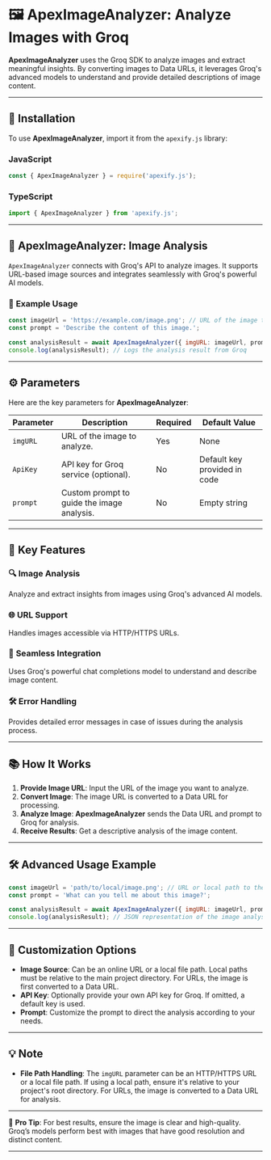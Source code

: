 # 🖼 **ApexImageAnalyzer: Analyze Images with Groq**

**ApexImageAnalyzer** uses the Groq SDK to analyze images and extract meaningful insights. By converting images to Data URLs, it leverages Groq's advanced models to understand and provide detailed descriptions of image content.

---

## 🚀 **Installation**

To use **ApexImageAnalyzer**, import it from the `apexify.js` library:

### JavaScript

```javascript
const { ApexImageAnalyzer } = require('apexify.js'); 
```

### TypeScript

```typescript
import { ApexImageAnalyzer } from 'apexify.js'; 
```

---

## 📸 **ApexImageAnalyzer: Image Analysis**

`ApexImageAnalyzer` connects with Groq's API to analyze images. It supports URL-based image sources and integrates seamlessly with Groq's powerful AI models.

### 📌 **Example Usage**

```javascript
const imageUrl = 'https://example.com/image.png'; // URL of the image to analyze
const prompt = 'Describe the content of this image.';

const analysisResult = await ApexImageAnalyzer({ imgURL: imageUrl, prompt });
console.log(analysisResult); // Logs the analysis result from Groq
```

---

## ⚙️ **Parameters**

Here are the key parameters for **ApexImageAnalyzer**:

| Parameter    | Description                                           | Required | Default Value                   |
|--------------|-------------------------------------------------------|----------|---------------------------------|
| `imgURL`     | URL of the image to analyze.                         | Yes      | None                            |
| `ApiKey`     | API key for Groq service (optional).                  | No       | Default key provided in code    |
| `prompt`     | Custom prompt to guide the image analysis.           | No       | Empty string                    |

---

## 🌟 **Key Features**

### 🔍 **Image Analysis**
Analyze and extract insights from images using Groq's advanced AI models.

### 🌐 **URL Support**
Handles images accessible via HTTP/HTTPS URLs.

### 🚀 **Seamless Integration**
Uses Groq's powerful chat completions model to understand and describe image content.

### 🛠 **Error Handling**
Provides detailed error messages in case of issues during the analysis process.

---

## 📚 **How It Works**

1. **Provide Image URL**: Input the URL of the image you want to analyze.
2. **Convert Image**: The image URL is converted to a Data URL for processing.
3. **Analyze Image**: **ApexImageAnalyzer** sends the Data URL and prompt to Groq for analysis.
4. **Receive Results**: Get a descriptive analysis of the image content.

---

## 🛠 **Advanced Usage Example**

```javascript
const imageUrl = 'path/to/local/image.png'; // URL or local path to the image
const prompt = 'What can you tell me about this image?';

const analysisResult = await ApexImageAnalyzer({ imgURL: imageUrl, prompt });
console.log(analysisResult); // JSON representation of the image analysis
```

---

## 📂 **Customization Options**

- **Image Source**: Can be an online URL or a local file path. Local paths must be relative to the main project directory. For URLs, the image is first converted to a Data URL.
- **API Key**: Optionally provide your own API key for Groq. If omitted, a default key is used.
- **Prompt**: Customize the prompt to direct the analysis according to your needs.

---

## 💡 **Note**

- **File Path Handling**: The `imgURL` parameter can be an HTTP/HTTPS URL or a local file path. If using a local path, ensure it's relative to your project's root directory. For URLs, the image is converted to a Data URL for analysis.

---

💬 **Pro Tip**: For best results, ensure the image is clear and high-quality. Groq’s models perform best with images that have good resolution and distinct content.

---